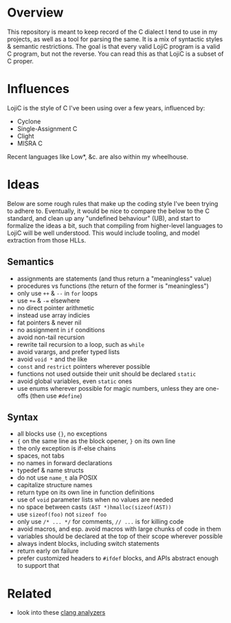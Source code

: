 # Overview

This repository is meant to keep record of the C dialect I tend to use in my projects, as well as
a tool for parsing the same. It is a mix of syntactic styles & semantic restrictions. The goal is
that every valid LojiC program is a valid C program, but not the reverse. You can read this as that
LojiC is a subset of C proper.

# Influences

LojiC is the style of C I've been using over a few years, influenced by:

- Cyclone
- Single-Assignment C
- Clight
- MISRA C

Recent languages like Low\*, &c. are also within my wheelhouse.

# Ideas

Below are some rough rules that make up the coding style I've been trying to adhere to. Eventually,
it would be nice to compare the below to the C standard, and clean up any "undefined behaviour" (UB),
and start to formalize the ideas a bit, such that compiling from higher-level languages to LojiC will
be well understood. This would include tooling, and model extraction from those HLLs.

## Semantics

- assignments are statements (and thus return a "meaningless" value)
- procedures vs functions (the return of the former is "meaningless")
- only use `++` & `--` in `for` loops
- use `+=` & `-=` elsewhere
- no direct pointer arithmetic
- instead use array indicies
- fat pointers & never nil
- no assignment in `if` conditions
- avoid non-tail recursion
- rewrite tail recursion to a loop, such as `while`
- avoid varargs, and prefer typed lists
- avoid `void *` and the like
- `const` and `restrict` pointers wherever possible
- functions not used outside their unit should be declared `static`
- avoid global variables, even `static` ones
- use enums wherever possible for magic numbers, unless they are one-offs (then use `#define`)

## Syntax

- all blocks use `{}`, no exceptions
- `{` on the same line as the block opener, `}` on its own line
- the only exception is if-else chains
- spaces, not tabs
- no names in forward declarations
- typedef & name structs
- do not use `name_t` ala POSIX
- capitalize structure names
- return type on its own line in function definitions
- use of `void` parameter lists when no values are needed
- no space between casts `(AST *)hmalloc(sizeof(AST))`
- use `sizeof(foo)` not `sizeof foo`
- only use `/* ... */` for comments, `// ...` is for killing code
- avoid macros, and esp. avoid macros with large chunks of code in them
- variables should be declared at the top of their scope wherever possible
- always indent blocks, including switch statements
- return early on failure
- prefer customized headers to `#ifdef` blocks, and APIs abstract enough to support that

# Related

- look into these [clang analyzers](https://github.com/sinelaw/elfs-clang-plugins/)
